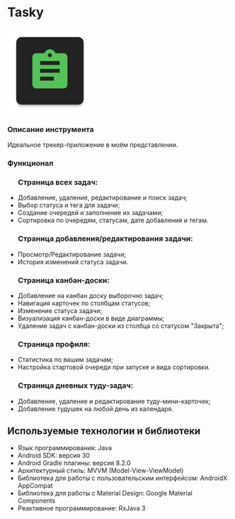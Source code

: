 # Tasky

![Логотип приложения](logo.png)

<h3>Описание инструмента</h3>
<p>Идеальное трекер-приложение в моём представлении.</p>

<h3>Функционал</h3>
<ul>
<h3>Страница всех задач:</h3>
<li>Добавление, удаление, редактирование и поиск задач;</li>
<li>Выбор статуса и тега для задачи;</li>
<li>Создание очередей и заполнение их задачами;</li>
<li>Сортировка по очередям, статусам, дате добавления и тегам.</li>

<h3>Страница добавления/редактирования задачи:</h3>
<li>Просмотр/Редактирование задачи;</li>
<li>История изменений статуса задачи.</li>

<h3>Страница канбан-доски:</h3>
<li>Добавление на канбан доску выборочно задач;</li>
<li>Навигация карточек по столбцам статусов;</li>
<li>Изменение статуса задачи;</li>
<li>Визуализация канбан-доски в виде диаграммы;</li>
<li>Удаление задач с канбан-доски из столбца со статусом "Закрыта";</li>

<h3>Страница профиля:</h3>
<li>Статистика по вашим задачам;</li>
<li>Настройка стартовой очереди при запуске и вида сортировки.</li>
  
<h3>Страница дневных туду-задач:</h3>
<li>Добавление, удаление и редактирование туду-мини-карточек;</li>
<li>Добавление тудушек на любой день из календаря.</li>

</ul>

## Используемые технологии и библиотеки
- Язык программирования: Java
- Android SDK: версия 30
- Android Gradle плагины: версия 8.2.0
- Архитектурный стиль: MVVM (Model-View-ViewModel)
- Библиотека для работы с пользовательским интерфейсом: AndroidX AppCompat
- Библиотека для работы с Material Design: Google Material Components
- Реактивное программирование: RxJava 3
